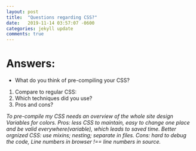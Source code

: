 ```yaml
---
layout: post
title:  "Questions regarding CSS?"
date:   2019-11-14 03:57:07 -0600
categories: jekyll update
comments: true
---
```


# Answers:
- What do you think of pre-compiling your CSS?
 1. Compare to regular CSS:
 2. Which techniques did you use?
 3. Pros and cons?


  *To pre-compile my CSS needs an overview of the whole site design*
  *Variables for colors.*
  *Pros: less CSS to maintain, easy to change one place and be valid everywhere(variable), which leads to saved time. Better orgnized CSS: use mixins; nesting; separate in files. Cons: hard to debug the code, Line numbers in browser !== line numbers in source.*

